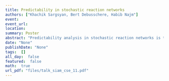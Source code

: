 ```yaml
---
title: Predictability in stochastic reaction networks
authors: ["Khachik Sargsyan, Bert Debusschere, Habib Najm"]
event: 
event_url: 
location: 
summary: Poster
abstract: "Predictability analysis in stochastic reaction networks is typically<br>challenged by intrinsic noise.<br>We utilize non-intrusive spectral expansions to efficiently propagate<br>input parametric uncertainties<br>in the presence of intrinsic stochasticity. To address the curse of<br>dimensionality, orthogonal spectral<br>projections are performed using a sparse quadrature approach that is shown<br>to perform better than<br>High Dimensional Model Representation (HDMR) for the benchmark problem.<br>The methodology is illustrated for<br>the gene regulation network of the Bacillus Subtilis bacterium.<br>"
date: "None"
publishDate: "None"
tags:  []
all_day:  false
featured:  false
math:  true
url_pdf: "files/talk_siam_cse_11.pdf"
---
```

